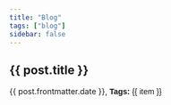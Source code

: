 ```yaml
---
title: "Blog"
tags: ["blog"]
sidebar: false
---
```


<router-link v-for="post in posts" v-bind:key="post.path" :to="post.path" tag="div"><h2><a>{{ post.title }}</a></h2><div>{{ post.frontmatter.date }}, <b class="tags-heading">Tags:</b> <span v-for="(item, index) in post.frontmatter.tags" class="tag">{{ item }}</span></div><div></div>
</router-link>

<script>
// const LOCALE = 'en-US';
const LOCALE = 'en-GB';
const LOCALE_OPTIONS  = { weekday: 'long', year: 'numeric', month: 'long', day: 'numeric' };

export default {
    methods: {
        format_date(date) {
            return new Date(date).toLocaleDateString(LOCALE, LOCALE_OPTIONS);
        }
    },
    computed: {
        posts() {
            const sorted_desc = this.$site.pages.filter((page) => {
                // console.log('page.path=', page.path);
                // console.log('page.path=', page.path);
                return page.path.startsWith("/blog/");
            }).filter((page) => {
                return page.frontmatter.type === 'post';
            }).sort((a,b) => {
                return new Date(b.frontmatter.date) - new Date(a.frontmatter.date);
            }).map((page) => {
                const formatted_date = new Date(page.frontmatter.date).toLocaleDateString(LOCALE, LOCALE_OPTIONS)
                page.frontmatter.date = formatted_date;
                // page.frontmatter.date = this.format_date(page.frontmatter.date);
                return page;
            })

            // console.log('sorted_desc=', sorted_desc);
            return sorted_desc;
        }
    },
}
</script>

<style scoped>
.tags-heading {
    font-family: 'Alegreya Sans SC', sans-serif;
}
.tags {
    font-family: 'Alegreya Sans SC', sans-serif;
}

.tag {
    font-family: 'Alegreya Sans SC', sans-serif;
}
</style>
